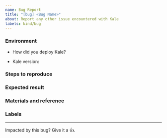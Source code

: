 ```yaml
---
name: Bug Report
title: "[bug] <Bug Name>"
about: Report any other issue encountered with Kale
labels: kind/bug
---
```


### Environment

<!-- Please fill in those that seem relevant. -->

*  How did you deploy Kale?

<!-- For more information, see an overview of Kale installation options in the README -->

*  Kale version: 
<!-- Specify the output of the following shell command: $pip list | grep kale -->


### Steps to reproduce

<!--
Specify how to reproduce the problem.
This may include information such as: a description of the process, code snippets, log output, or screenshots.
-->

### Expected result

<!-- What should the correct behavior be? -->

### Materials and reference

<!-- Help us debug this issue by providing resources such as: sample code, background context, or links to references. -->

### Labels
<!-- Please include labels below by uncommenting them to help us better triage issues -->

<!-- /area frontend -->
<!-- /area backend -->
<!-- /area testing -->
<!-- /area samples -->

---

<!-- Don't delete message below to encourage users to support your issue! -->
Impacted by this bug? Give it a 👍. 
